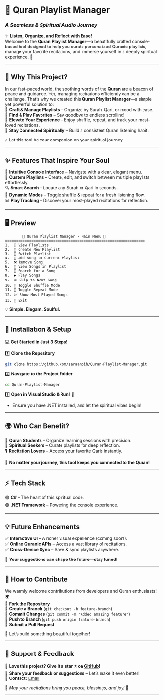 # 🌿 **Quran Playlist Manager**  
### *A Seamless & Spiritual Audio Journey*  

✨ **Listen, Organize, and Reflect with Ease!**  
Welcome to the **Quran Playlist Manager**—a beautifully crafted console-based tool designed to help you curate personalized Quranic playlists, manage your favorite recitations, and immerse yourself in a deeply spiritual experience. 🌱

---

## 📌 **Why This Project?**  
In our fast-paced world, the soothing words of the **Quran** are a beacon of peace and guidance. Yet, managing recitations efficiently can be a challenge. That’s why we created this **Quran Playlist Manager**—a simple yet powerful solution to:  
🔹 **Craft & Manage Playlists** – Organize by Surah, Qari, or mood with ease.  
🔹 **Find & Play Favorites** – Say goodbye to endless scrolling!  
🔹 **Elevate Your Experience** – Enjoy shuffle, repeat, and track your most-loved recitations.  
🔹 **Stay Connected Spiritually** – Build a consistent Quran listening habit.  

🎶 Let this tool be your companion on your spiritual journey!  

---

## ✨ **Features That Inspire Your Soul**  
🚀 **Intuitive Console Interface** – Navigate with a clear, elegant menu.  
🎵 **Custom Playlists** – Create, edit, and switch between multiple playlists effortlessly.  
🔍 **Smart Search** – Locate any Surah or Qari in seconds.  
🔄 **Dynamic Modes** – Toggle shuffle & repeat for a fresh listening flow.  
📊 **Play Tracking** – Discover your most-played recitations for reflection.  

---

## 🖥️ **Preview**  
```plaintext
        🌺 Quran Playlist Manager - Main Menu 🌺
================================================================
1.  🌿 View Playlists
2.  🌱 Create New Playlist
3.  🌸 Switch Playlist
4.  🎵 Add Song to Current Playlist
5.  ❌ Remove Song
6.  👀 View Songs in Playlist
7.  🔎 Search for a Song
8.  ▶️ Play Songs
9.  ⏭️ Skip to Next Song
10. 🎲 Toggle Shuffle Mode
11. 🔁 Toggle Repeat Mode
12. 📈 Show Most Played Songs
13. 🚪 Exit
```
💡 **Simple. Elegant. Soulful.**  

---

## 🔧 **Installation & Setup**  
💻 **Get Started in Just 3 Steps!**  

1️⃣ **Clone the Repository**  
   ```sh
   git clone https://github.com/saraanbih/Quran-Playlist-Manager.git
   ```
2️⃣ **Navigate to the Project Folder**  
   ```sh
   cd Quran-Playlist-Manager
   ```
3️⃣ **Open in Visual Studio & Run!** 🎯  
   - Ensure you have .NET installed, and let the spiritual vibes begin!  

---

## 🌍 **Who Can Benefit?**  
📖 **Quran Students** – Organize learning sessions with precision.  
🕌 **Spiritual Seekers** – Curate playlists for deep reflection.  
🎙️ **Recitation Lovers** – Access your favorite Qaris instantly.  

🌟 **No matter your journey, this tool keeps you connected to the Quran!**  

---

## ⚡ **Tech Stack**  
🟢 **C#** – The heart of this spiritual code.  
🟢 **.NET Framework** – Powering the console experience.  

---

## 💡 **Future Enhancements**  
✅ **Interactive UI** – A richer visual experience (coming soon!).  
✅ **Online Quranic APIs** – Access a vast library of recitations.  
✅ **Cross-Device Sync** – Save & sync playlists anywhere.  

🌱 **Your suggestions can shape the future—stay tuned!**  

---

## 🤝 **How to Contribute**  
We warmly welcome contributions from developers and Quran enthusiasts! 🌍  
🔹 **Fork the Repository**  
🔹 **Create a Branch** (`git checkout -b feature-branch`)  
🔹 **Commit Changes** (`git commit -m "Added amazing feature"`)  
🔹 **Push to Branch** (`git push origin feature-branch`)  
🔹 **Submit a Pull Request**  

🎉 Let’s build something beautiful together!  

---

## 🌟 **Support & Feedback**  
💖 **Love this project? Give it a star ⭐ on [GitHub](https://github.com/saraanbih/Quran-Playlist-Manager)!**  
🌿 **Share your feedback or suggestions** – Let’s make it even better!  
📧 **Contact:** [Email](mailto:nabihsara8@gmail.com)  

🌺 _May your recitations bring you peace, blessings, and joy!_ 🌺  

---
